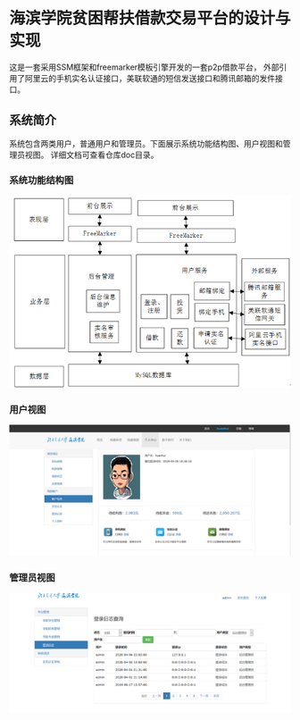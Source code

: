 # 海滨学院贫困帮扶借款交易平台的设计与实现
这是一套采用SSM框架和freemarker模板引擎开发的一套p2p借款平台，
外部引用了阿里云的手机实名认证接口，美联软通的短信发送接口和腾讯邮箱的发件接口。

## 系统简介
系统包含两类用户，普通用户和管理员。下面展示系统功能结构图、用户视图和管理员视图。
详细文档可查看仓库doc目录。

### 系统功能结构图

![系统功能结构图](./doc/系统功能结构图.png)

### 用户视图

![用户功能视图](./doc/用户功能视图.png)

### 管理员视图

![管理员用户视图](./doc/管理员用户视图.png)